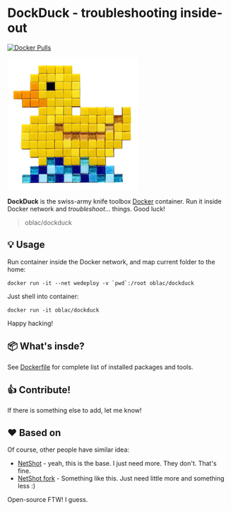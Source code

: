 # DockDuck - troubleshooting inside-out
[![Docker Pulls](https://img.shields.io/docker/pulls/oblac/dockduck.svg)]()

![](duck.png)

**DockDuck** is the swiss-army knife toolbox [Docker](http://docker.com) container.
Run it inside Docker network and _troubleshoot_... things. Good luck!

> oblac/dockduck

## :bulb: Usage

Run container inside the Docker network, and map current folder to the home:

	docker run -it --net wedeploy -v `pwd`:/root oblac/dockduck

Just shell into container:

	docker run -it oblac/dockduck

Happy hacking!

## :package: What's insde?

See [Dockerfile](Dockerfile) for complete list of installed packages and tools.

## :thumbsup: Contribute!

If there is something else to add, let me know!

## ❤ Based on

Of course, other people have similar idea:

+ [NetShot](https://github.com/nicolaka/netshoot) - yeah, this is the base. I just need more. They don't. That's fine.
+ [NetShot fork](https://github.com/cirocosta/netshoot) - Something like this. Just need little more and something less :)

Open-source FTW! I guess.
